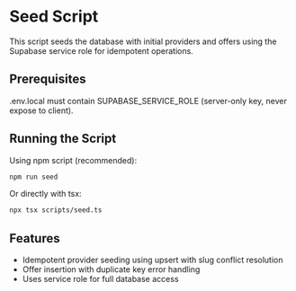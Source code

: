 # Seed Script

This script seeds the database with initial providers and offers using the Supabase service role for idempotent operations.

## Prerequisites

.env.local must contain SUPABASE_SERVICE_ROLE (server-only key, never expose to client).

## Running the Script

Using npm script (recommended):
```bash
npm run seed
```

Or directly with tsx:
```bash
npx tsx scripts/seed.ts
```

## Features

- Idempotent provider seeding using upsert with slug conflict resolution
- Offer insertion with duplicate key error handling
- Uses service role for full database access